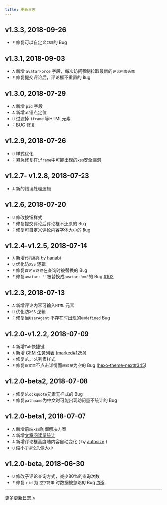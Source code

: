 ```yaml
---
title: 更新日志
---
```


## v1.3.3, 2018-09-26

- `F` 修复可以自定义`CSS`的 Bug

## v1.3.1, 2018-09-03

- `A` 新增 `avatarForce` 字段，每次访问强制拉取最新的`评论列表头像`
- `F` 修复提交评论后，评论框不重置的 Bug

## v1.3.0, 2018-07-29

- `A` 新增 `pid` 字段
- `A` 新增`at`锚点定位
- `U` 过滤掉 `iframe` 等HTML元素
- `F` BUG 修复

## v1.2.9, 2018-07-26

- `U` 样式优化
- `F` 紧急修复在`iframe`中可能出现的`xss`安全漏洞

## v1.2.7- v1.2.8, 2018-07-23

- `A` 新的错误处理逻辑

## v1.2.6, 2018-07-20

- `U` 修改按钮样式
- `F` 修复提交评论后评论框不还原的 Bug
- `F` 修复可自定义评论内容字体大小的 Bug

## v1.2.4-v1.2.5, 2018-07-14

- `A` 新增`代码高亮` by [hanabi](https://github.com/egoist/hanabi)
- `U` 优化防`XSS` 逻辑
- `F` 修复`自定义路径`在查询时被替换的 Bug
- `F` 修复`avatar: ''`被替换成`avatar:'mm'`的 Bug [#102](https://github.com/xCss/Valine/issues/102)

## v1.2.3, 2018-07-13

- `A` 新增评论内容可输入`HTML` 元素
- `U` 优化防`XSS` 逻辑
- `F` 修复当`UserAgent` 不存在时出现的`undefined` Bug

## v1.2.0-v1.2.2, 2018-07-09

- `A` 新增`Tab`快捷键
- `A` 新增 [GFM 任务列表](https://github.github.com/gfm/#task-list-items-extension-) ([marked#1250](https://github.com/markedjs/marked/pull/1250))
- `F` 修复`ul`、`ol`列表样式
- `F` 修复`新文章`不点击详情而`阅读量`为空的 Bug ([hexo-theme-next#345](https://github.com/theme-next/hexo-theme-next/pull/345#issuecomment-403285823))

## v1.2.0-beta2, 2018-07-08

- `F` 修复`blockquote`元素无样式的 Bug
- `F` 修复`pathname`为中文时可能出现访问量不统计的 Bug

## v1.2.0-beta1, 2018-07-07

- `A` 新增前端`xss`防御解决方案
- `A` 新增[文章阅读量统计](/visitor.html) 
- `A` 新增评论框高度随内容自动变化 ( by [autosize](https://github.com/jackmoore/autosize) )
- `U` 缩小`子评论`头像大小

## v1.2.0-beta, 2018-06-30

- `U` 修改子评论查询方式，减少80%的查询次数
- `F` 修复 `rid` 为 `空字符串` 时数据被忽略的 Bug [#95](https://github.com/xCss/Valine/issues/95)

---------------------

更多[更新日志 >](https://github.com/xCss/Valine/releases)